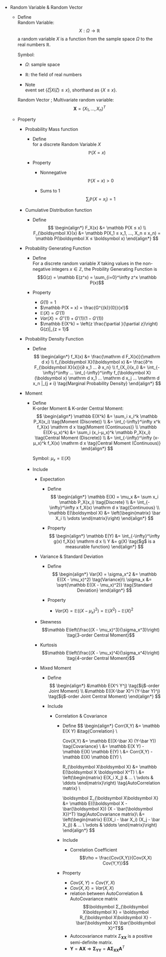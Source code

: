 * Random Variable & Random Vector
  - Define  
    Random Variable:
    $$X: Ω \to \mathbb R  \tag{Random Variable}$$
    a random variable $X$ is a function from the sample space $Ω$ to the real numbers $\mathbb R$.

    Symbol:
      - $Ω$: sample space
      - $\mathbb R$: the field of real numbers

    - Note  
      event set $\{ζ | X(ζ) ≤ x\}$, shorthand as $\{X ≤ x\}$.

    Random Vector ; Multivariate random variable:
    $$\boldsymbol X = (X_1, ... , X_n)^T  \tag{Random Vector}$$ 

  - Property
    * Probability Mass function  
      - Define   
        for a discrete Random Variable $X$
        $$\mathbb P(X = x)$$

      - Property
        - Nonnegative
          $$\mathbb P(X = x) > 0$$

        - Sums to 1
          $$\sum_i \mathbb P(X = x_i) = 1$$ 

    * Cumulative Distribution function
      - Define  
        $$
        \begin{align*}
          F_X(x) &= \mathbb P(X ≤ x)  \\
          F_{\boldsymbol X}(x) &= \mathbb P(X_1 ≤ x_1, ..., X_n ≤ x_n) = \mathbb P(\boldsymbol X ≤ \boldsymbol x)
        \end{align*}
        $$

    * Probability Generating Function
      - Define  
        For a discrete random variable $X$ taking values in the non-negative integers $x \in \mathbb Z$, the Probility Generating Function is  
        $$G(z) = \mathbb E(z^x) = \sum_{i=0}^\infty z^x \mathbb P(x)$$ 

      - Property
        - $G(1) = 1$
        - $\mathbb P(X = x) = \frac{G^{(k)}(0)}{x!}$
        - $\mathbb E(X) = G'(1)$
        - $Var(X) = G''(1) + G'(1)(1 - G'(1))$ 
        - $\mathbb E(X^k) = \left(z \frac{\partial }{\partial z}\right) G(z)|_{z = 1}$

    * Probability Density Function
      - Define  
        $$
        \begin{align*}
          f_X(x) &= \frac{\mathrm d F_X(x)}{\mathrm d x}  \\
          f_{\boldsymbol X}(\boldsymbol x) &= \frac{∂^n F_{\boldsymbol X}(x)}{∂ x_1 ... ∂ x_n}  \\
          f_{X_i}(x_i) &= \int_{-\infty}^\infty ... \int_{-\infty}^\infty f_{\boldsymbol X}(\boldsymbol x) \mathrm d x_1 ... \mathrm d x_j ... \mathrm d x_n |_{j ≠ i}  \tag{Marginal Probability Density}
        \end{align*}
        $$

    * Moment
      - Define  
        K-order Moment & K-order Central Moment:
        $$
        \begin{align*}
          \mathbb E(X^k) &= \sum_i x_i^k \mathbb P_X(x_i)  \tag{Moment (Discrete)}  \\
            &= \int_{-\infty}^\infty x^k f_X(x) \mathrm d x  \tag{Moment (Continuous)}  \\
          \mathbb E((X-μ_x)^k) &= \sum_i (x_i-μ_x)^k \mathbb P_X(x_i)  \tag{Central Moment (Discrete)}  \\
            &= \int_{-\infty}^\infty (x-μ_x)^k f_X(x) \mathrm d x  \tag{Central Moment (Continuous)}
        \end{align*}
        $$

        Symbol: $\mu_x = \mathbb E(X)$
          
      - Include
        * Expectation
          - Define
            $$
            \begin{align*}
              \mathbb E(X) = \mu_x &= \sum x_i \mathbb P_X(x_i)  \tag{Discrete}  \\
                &= \int_{-\infty}^\infty x f_X(x) \mathrm d x  \tag{Continuous}  \\
              \mathbb E(\boldsymbol X) &= \left(\begin{matrix} \bar X_i \\ \vdots \end{matrix}\right) 
            \end{align*}
            $$

          - Property
            $$
            \begin{align*}
              \mathbb E(Y) &= \int_{-\infty}^\infty g(x) f_X(x) \mathrm d x  \\
              Y &= g(X)  \tag{$g$ is a measurable function}
            \end{align*}
            $$

        * Variance & Standard Deviation
          - Define
            $$
            \begin{align*}
              Var(X) = \sigma_x^2 &= \mathbb E((X - \mu_x)^2)  \tag{Variance}\\
              \sigma_x &= \sqrt{\mathbb E((X - \mu_x)^2)}  \tag{Standard Deviation}
            \end{align*}
            $$
            $$$$ 

          - Property
            - $Var(X) = \mathbb E((X - \mu_x)^2) = \mathbb E(X^2) - \mathbb E(X)^2$
      
        * Skewness  
          $$\mathbb E\left(\frac{(X - \mu_x)^3}{\sigma_x^3}\right)  \tag{3-order Central Moment}$$ 
          
        * Kurtosis  
          $$\mathbb E\left(\frac{(X - \mu_x)^4}{\sigma_x^4}\right)  \tag{4-order Central Moment}$$  

        * Mixed Moment  
          - Define  
            $$
            \begin{align*}
              &\mathbb E(X^i Y^j) \tag{$ij$-order Joint Moment}  \\
              &\mathbb E((X-\bar X)^i (Y-\bar Y)^j) \tag{$ij$-order Joint Central Moment}
            \end{align*}
            $$

          - Include
            * Correlation & Covariance  
              - Define 
                $$
                \begin{align*}
                  Corr(X,Y) &= \mathbb E(X Y)  &\tag{Correlation}  \\

                  Cov(X,Y) 
                  &= \mathbb E((X-\bar X) (Y-\bar Y))   \tag{Covariance}  \\
                  &= \mathbb E(X Y) - \mathbb E(X) \mathbb E(Y)  \\
                  &= Corr(X,Y) - \mathbb E(X) \mathbb E(Y)  \\

                  R_{\boldsymbol X\boldsymbol X} &= \mathbb E(\boldsymbol X \boldsymbol X^T)  \\
                  &= \left(\begin{matrix} E(X_i X_j) & ... \\ \vdots & \ddots \end{matrix}\right)  \tag{AutoCorrelation matrix}  \\


                  \boldsymbol Σ_{\boldsymbol X\boldsymbol X} &= \mathbb E((\boldsymbol X - \bar{\boldsymbol X}) (X - \bar{\boldsymbol X})^T)  \tag{AutoCovariance matrix}\\
                  &= \left(\begin{matrix} E((X_i - \bar X_i) (X_j - \bar X_j)) & ... \\ \vdots & \ddots \end{matrix}\right)  
                \end{align*}
                $$

              - Include
                * Correlation Coefficient
                  $$\rho = \frac{Cov(X,Y)}{Cov(X,X) Cov(Y,Y)}$$

              - Property
                - $Cov(X,Y) = Cov(Y,X)$
                - $Cov(X,X) = Var(X,X)$
                - relation between AutoCorrelation & AutoCovariance matrix
                  $$\boldsymbol Σ_{\boldsymbol X\boldsymbol X} = \boldsymbol R_{\boldsymbol X\boldsymbol X} - \bar{\boldsymbol X} \bar{\boldsymbol X}^T$$
                - Autocovariance matrix $Σ_{\boldsymbol X\boldsymbol X}$ is a positive semi-definite matrix.
                - $\boldsymbol Y = \boldsymbol A \boldsymbol X \Rightarrow \boldsymbol Σ_{\boldsymbol Y\boldsymbol Y} = \boldsymbol A \boldsymbol Σ_{\boldsymbol X\boldsymbol X} \boldsymbol A^T$


